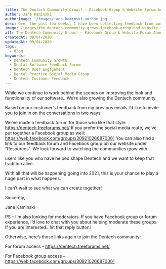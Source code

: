 ```yaml
---
title: The Dentech Community Grows! – Facebook Group & Website Forum Announced
author: Jane Kaminski
authorImage: '/images/jane-kaminski-author.jpg'
desc: Over the past few weeks, I have been collecting feedback from our customers via our new email list. The feedback has been immeasurably helpful, and I am eager to keep the conversation going.
image: /images/the-dentech-community-grows–facebook-group-and-website-forum-announced.webp
alt: The Dentech Community Grows! – Facebook Group & Website Forum Announced
createdAt: 09/04/2020
updatedAt: 09/04/2020
tags:
  - Blog
keywords:
  - Dentech Community Growth
  - Dental Software Feedback Forum
  - Dentech User Engagement
  - Dental Practice Social Media Group
  - Dentech Customer Feedback
---
```


While we continue to work behind the scenes on improving the look and functionality of our software…We’re also growing the Dentech community.

Based on our customer’s feedback from my previous emails I’d like to invite you to join in on the conversations in two ways:

We’ve made a feedback forum for those who like that style: https://dentech.freeforums.net/
If you prefer the social media route, we’ve put together a Facebook group as well: https://web.facebook.com/groups/309210266870061
You can also find a link to our feedback forum and Facebook group on our website under “Resources”. We look forward to watching the communities grow with

users like you who have helped shape Dentech and we want to keep that tradition alive.

With all that will be happening going into 2021, this is your chance to play a huge part in what happens.

I can’t wait to see what we can create together!

Sincerely,

Jane Kaminski

PS – I’m also looking for moderators. If you have Facebook group or forum experience, I’d love to chat with you about helping moderate these groups. If you are interested…hit that reply button!

Otherwise, here’s those links again to join the Dentech community:

For forum access – https://dentech.freeforums.net/

For Facebook group access – https://web.facebook.com/groups/309210266870061